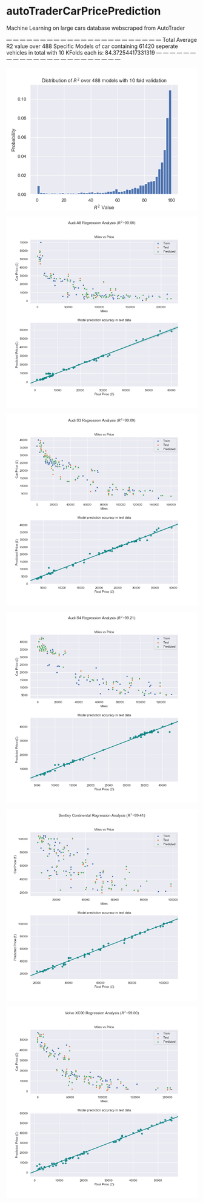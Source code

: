# autoTraderCarPricePrediction
Machine Learning on large cars database webscraped from AutoTrader

   — — — — — — — — — — — — — — — — — — — — — — — 
   Total Average R2 value over 488 Specific Models of car containing 61420 seperate vehicles in total with 10 KFolds each is: 84.37254417331319
   — — — — — — — — — — — — — — — — — — — — — — — 

<p align="center"><img src="r2HistPricePrediction.png" /></p>

<p align="center"><img src="plots/Audi_A8_Plot.png" /></p>

<p align="center"><img src="plots/Audi_S3_Plot.png" /></p>

<p align="center"><img src="plots/Audi_S4_Plot.png" /></p>

<p align="center"><img src="plots/Bentley_Continental_Plot.png" /></p>

<p align="center"><img src="plots/Volvo_XC90_Plot.png" /></p>



